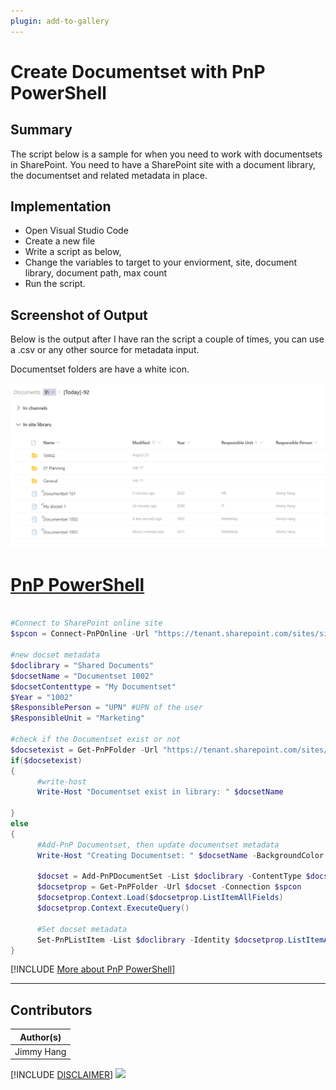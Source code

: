 ```yaml
---
plugin: add-to-gallery
---
```


# Create Documentset with PnP PowerShell 

## Summary

The script below is a sample for when you need to work with documentsets in SharePoint. 
You need to have a SharePoint site with a document library, the documentset and related metadata in place.


## Implementation

- Open Visual Studio Code
- Create a new file
- Write a script as below,
- Change the variables to target to your enviorment, site, document library, document path, max count
- Run the script.
 
## Screenshot of Output 

Below is the output after I have ran the script a couple of times, you can use a .csv or any other source for metadata input.
 
Documentset folders are have a white icon.

![Example Screenshot](assets/docset06.png)

# [PnP PowerShell](#tab/pnpps)
```powershell

#Connect to SharePoint online site
$spcon = Connect-PnPOnline -Url "https://tenant.sharepoint.com/sites/site" -Interactive -ReturnConnection

#new docset metadata
$doclibrary = "Shared Documents"
$docsetName = "Documentset 1002"
$docsetContenttype = "My Documentset"
$Year = "1002"
$ResponsiblePerson = "UPN" #UPN of the user
$ResponsibleUnit = "Marketing"

#check if the Documentset exist or not
$docsetexist = Get-PnPFolder -Url "https://tenant.sharepoint.com/sites/sites/$doclibrary/$docsetName" -Connection $spcon -ErrorAction SilentlyContinue
if($docsetexist)
{
      #write-host
      Write-Host "Documentset exist in library: " $docsetName 
            
}
else 
{
      #Add-PnP Documentset, then update documentset metadata
      Write-Host "Creating Documentset: " $docsetName -BackgroundColor Green

      $docset = Add-PnPDocumentSet -List $doclibrary -ContentType $docsetContenttype -Name $docsetName -Connection $spcon
      $docsetprop = Get-PnPFolder -Url $docset -Connection $spcon
      $docsetprop.Context.Load($docsetprop.ListItemAllFields)
      $docsetprop.Context.ExecuteQuery()

      #Set docset metadata
      Set-PnPListItem -List $doclibrary -Identity $docsetprop.ListItemAllFields.Id -Values @{Year="$Year"; Responsible_x0020_Person="$ResponsiblePerson"; Responsible_x0020_Unit="$ResponsibleUnit"} -Connection $spcon
}

```
[!INCLUDE [More about PnP PowerShell](../../docfx/includes/MORE-PNPPS.md)]
***


## Contributors

| Author(s) |
|-----------|
| Jimmy Hang|

[!INCLUDE [DISCLAIMER](../../docfx/includes/DISCLAIMER.md)]
<img src="https://pnptelemetry.azurewebsites.net/script-samples/scripts/create-dummy-docs-in-library" aria-hidden="true" />
